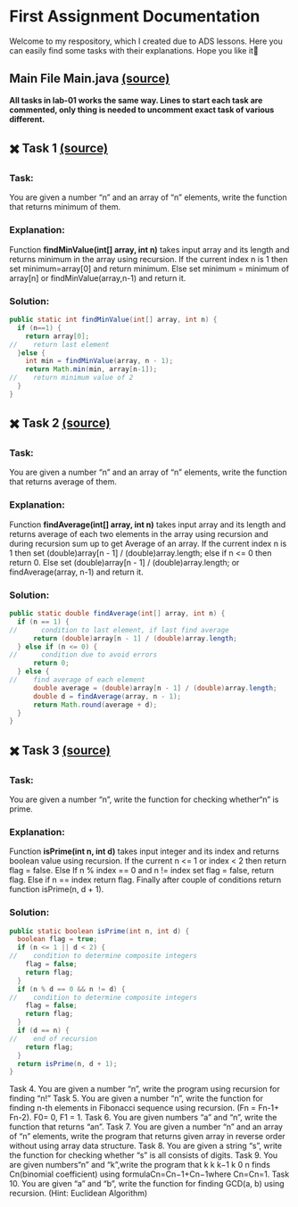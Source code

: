 # First Assignment Documentation
Welcome to my respository, which I created due to ADS lessons. Here you can easily find some tasks with their explanations. Hope you like it🤙
## Main File Main.java [(source)](https://github.com/rahat-limit/lab-01/blob/master/src/Main.java/)
**All tasks in lab-01 works the same way. Lines to start each task are commented, only thing is needed to uncomment exact task of various different.**
## ✖️ Task 1 [(source)](https://github.com/rahat-limit/lab-01/blob/master/src/Tasks/Task1.java/)
### Task:
You are given a number “n” and an array of “n” elements, write the function that returns minimum of them.
### Explanation:
Function **findMinValue(int[] array, int n)** takes input array and its length and returns minimum in the array using recursion. If the current index n is 1 then set minimum=array[0] and return minimum. Else set minimum = minimum of array[n] or findMinValue(array,n-1) and return it.
### Solution:
```java
public static int findMinValue(int[] array, int n) {
  if (n==1) {
    return array[0];
//    return last element
  }else {
    int min = findMinValue(array, n - 1);
    return Math.min(min, array[n-1]);
//    return minimum value of 2
  }
}
```
## ✖️ Task 2 [(source)](https://github.com/rahat-limit/lab-01/blob/master/src/Tasks/Task2.java/)
### Task:
You are given a number “n” and an array of “n” elements, write the function that returns average of them.
### Explanation:
Function **findAverage(int[] array, int n)** takes input array and its length and returns average of each two elements in the array using recursion and during recursion sum up to get Average of an array. If the current index n is 1 then set (double)array[n - 1] / (double)array.length; else if n <= 0 then return 0. Else set (double)array[n - 1] / (double)array.length; or findAverage(array, n-1) and return it.
### Solution:
```java
public static double findAverage(int[] array, int n) {
  if (n == 1) {
//      condition to last element, if last find average
      return (double)array[n - 1] / (double)array.length;
  } else if (n <= 0) {
//      condition due to avoid errors  
      return 0;
  } else {
//    find average of each element
      double average = (double)array[n - 1] / (double)array.length;
      double d = findAverage(array, n - 1);
      return Math.round(average + d);
  }
}
```
## ✖️ Task 3 [(source)](https://github.com/rahat-limit/lab-01/blob/master/src/Tasks/Task3.java/)
### Task:
You are given a number “n”, write the function for checking whether“n” is prime.
### Explanation:
Function **isPrime(int n, int d)** takes input integer and its index and returns boolean value using recursion. If the current n <= 1 or index < 2 then return flag = false. Else If n % index == 0 and n != index set flag = false, return flag. Else if n == index return flag. Finally after couple of conditions return function isPrime(n, d + 1).
### Solution:
```java
public static boolean isPrime(int n, int d) {
  boolean flag = true;
  if (n <= 1 || d < 2) {
//    condition to determine composite integers
    flag = false;
    return flag;
  }
  if (n % d == 0 && n != d) {
//    condition to determine composite integers
    flag = false;
    return flag;
  }
  if (d == n) {
//    end of recursion   
    return flag;
  }
  return isPrime(n, d + 1);
}
```

Task 4. You are given a number “n”, write the program using recursion for finding “n!”
Task 5. You are given a number “n”, write the function for finding n-th elements in Fibonacci sequence using recursion. (Fn = Fn-1+ Fn-2). F0= 0, F1 = 1.
Task 6. You are given numbers “a” and “n”, write the function that returns “an”.
Task 7. You are given a number “n” and an array of “n” elements, write the program that returns given array in reverse order without using array data structure.
Task 8. You are given a string “s”, write the function for checking whether “s” is all consists of digits.
Task 9. You are given numbers“n” and “k”,write the program that
k k k−1 k 0 n finds Cn(binomial coefficient) using formulaCn=Cn−1+Cn−1where Cn=Cn=1.
Task 10. You are given “a” and “b”, write the function for finding GCD(a, b) using recursion. (Hint: Euclidean Algorithm)
